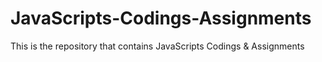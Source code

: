 # JavaScripts-Codings-Assignments
This is the repository that contains JavaScripts Codings &amp; Assignments
